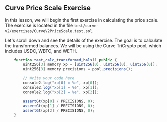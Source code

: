 ## Curve Price Scale Exercise

In this lesson, we will begin the first exercise in calculating the price scale. The exercise is located in the file `test/curve-v2/exercises/CurveV2PriceScale.test.sol`. 

Let's scroll down and see the details of the exercise. The goal is to calculate the transformed balances. We will be using the Curve TriCrypto pool, which includes USDC, WBTC, and WETH.

```javascript
    function test_calc_transformed_bals() public {
        uint256[3] memory xp = [uint256(0), uint256(0), uint256(0)];
        uint256[3] memory precisions = pool.precisions();
    
        // Write your code here
        console2.log("xp[0] = %e", xp[0]);
        console2.log("xp[1] = %e", xp[1]);
        console2.log("xp[2] = %e", xp[2]);

        assertGt(xp[0] / PRECISIONS, 0);
        assertGt(xp[1] / PRECISIONS, 0);
        assertGt(xp[2] / PRECISIONS, 0);
    }
```
